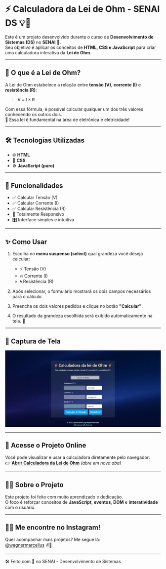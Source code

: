 # ⚡ Calculadora da Lei de Ohm - SENAI DS 💡📐

Este é um projeto desenvolvido durante o curso de **Desenvolvimento de Sistemas (DS)** no **SENAI** 🏫.  
Seu objetivo é aplicar os conceitos de **HTML, CSS e JavaScript** para criar uma calculadora interativa da **Lei de Ohm**.

---

## 🧠 O que é a Lei de Ohm?

A Lei de Ohm estabelece a relação entre **tensão (V)**, **corrente (I)** e **resistência (R)**:

> **V = I × R**

Com essa fórmula, é possível calcular qualquer um dos três valores conhecendo os outros dois.  
🔌 Essa lei é fundamental na área de eletrônica e eletricidade!

---

## 🛠️ Tecnologias Utilizadas

- 🌐 **HTML**
- 🎨 **CSS**
- ⚙️ **JavaScript (puro)**

---

## 🧰 Funcionalidades

- ✅ Calcular Tensão (V)
- ✅ Calcular Corrente (I)
- ✅ Calcular Resistência (R)
- 📱 Totalmente Responsivo
- 🎛️ Interface simples e intuitiva

---

## ✨ Como Usar

1. Escolha no **menu suspenso (select)** qual grandeza você deseja calcular:
   - ⚡ Tensão (V)
   - 🔥 Corrente (I)
   - 🌀 Resistência (R)

2. Após selecionar, o formulário mostrará os dois campos necessários para o cálculo.

3. Preencha os dois valores pedidos e clique no botão **"Calcular"**.

4. O resultado da grandeza escolhida será exibido automaticamente na tela. 🎉

---

## 📸 Captura de Tela

<img src="docs/screenshots/preview.png" width="700px" alt="Imagem da Calculadora em funcionamento">

---

## 🔗 Acesse o Projeto Online

Você pode visualizar e usar a calculadora diretamente pelo navegador:  
👉 [**Abrir Calculadora da Lei de Ohm**](https://wagnermarcellus.github.io/ohm-calculator/) *(abre em nova aba)*

---

## 👨‍💻 Sobre o Projeto

Este projeto foi feito com muito aprendizado e dedicação.  
O foco é reforçar conceitos de **JavaScript**, **eventos**, **DOM** e **interatividade** com o usuário.

---

## 📲📸 Me encontre no Instagram!

Quer acompanhar mais projetos? Me segue lá:  
[@wagnermarcellus](https://instagram.com/wagnermarcellus) ✌️📱

---

🛠️ Feito com 💙 no SENAI - Desenvolvimento de Sistemas

